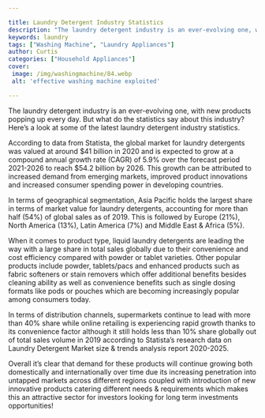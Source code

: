 ```yaml
---

title: Laundry Detergent Industry Statistics
description: "The laundry detergent industry is an ever-evolving one, with new products popping up every day. But what do the statistics say abo...learn more about it now"
keywords: laundry
tags: ["Washing Machine", "Laundry Appliances"]
author: Curtis
categories: ["Household Appliances"]
cover: 
 image: /img/washingmachine/84.webp
 alt: 'effective washing machine exploited'

---
```


The laundry detergent industry is an ever-evolving one, with new products popping up every day. But what do the statistics say about this industry? Here’s a look at some of the latest laundry detergent industry statistics.

According to data from Statista, the global market for laundry detergents was valued at around $41 billion in 2020 and is expected to grow at a compound annual growth rate (CAGR) of 5.9% over the forecast period 2021-2026 to reach $54.2 billion by 2026. This growth can be attributed to increased demand from emerging markets, improved product innovations and increased consumer spending power in developing countries. 

In terms of geographical segmentation, Asia Pacific holds the largest share in terms of market value for laundry detergents, accounting for more than half (54%) of global sales as of 2019. This is followed by Europe (21%), North America (13%), Latin America (7%) and Middle East & Africa (5%). 

When it comes to product type, liquid laundry detergents are leading the way with a large share in total sales globally due to their convenience and cost efficiency compared with powder or tablet varieties. Other popular products include powder, tablets/pacs and enhanced products such as fabric softeners or stain removers which offer additional benefits besides cleaning ability as well as convenience benefits such as single dosing formats like pods or pouches which are becoming increasingly popular among consumers today. 

In terms of distribution channels, supermarkets continue to lead with more than 40% share while online retailing is experiencing rapid growth thanks to its convenience factor although it still holds less than 10% share globally out of total sales volume in 2019 according to Statista’s research data on Laundry Detergent Market size & trends analysis report 2020-2025. 

Overall it’s clear that demand for these products will continue growing both domestically and internationally over time due its increasing penetration into untapped markets across different regions coupled with introduction of new innovative products catering different needs & requirements which makes this an attractive sector for investors looking for long term investments opportunities!
